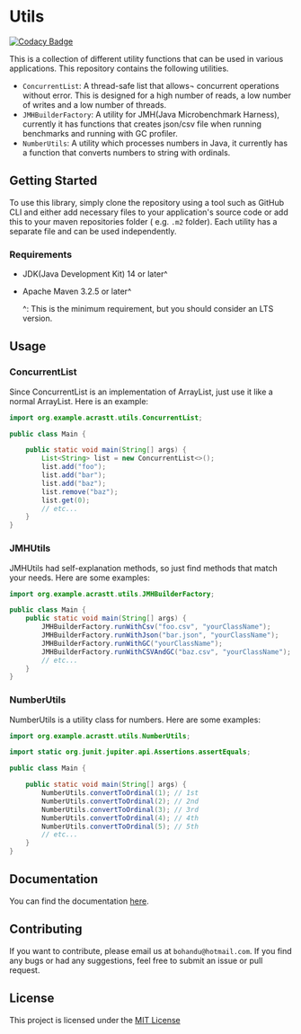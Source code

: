 # Utils
[![Codacy Badge](https://app.codacy.com/project/badge/Grade/3c39cacdf087478584b220a554cff265)](https://app.codacy.com/gh/acrastt/Utils/dashboard?utm_source=gh&utm_medium=referral&utm_content=&utm_campaign=Badge_grade)

This is a collection of different utility functions that can be used in various
applications. This
repository contains the following utilities.

- `ConcurrentList`: A thread-safe list that allows¬ concurrent operations
  without error. This is
  designed for a high number of reads, a low number of writes and a low number
  of threads.
- `JMHBuilderFactory`: A utility for JMH(Java
  Microbenchmark Harness), currently it has functions that creates json/csv file
  when running
  benchmarks and running with GC profiler.
- `NumberUtils`: A utility which processes numbers in Java, it currently has a
  function that
  converts numbers to string with ordinals.

## Getting Started

To use this library, simply clone the repository using a tool such as GitHub CLI
and either add
necessary files to your application's source code or add this to your maven
repositories folder (
e.g. `.m2` folder). Each utility has a separate file and can be used
independently.

### Requirements

- JDK(Java Development Kit) 14 or later^
- Apache Maven 3.2.5 or later^

  ^: This is the minimum requirement, but you should consider an LTS version.

## Usage

### ConcurrentList

Since ConcurrentList is an implementation of ArrayList, just use it like a
normal ArrayList. Here is
an example:

```java
import org.example.acrastt.utils.ConcurrentList;

public class Main {

    public static void main(String[] args) {
        List<String> list = new ConcurrentList<>();
        list.add("foo");
        list.add("bar");
        list.add("baz");
        list.remove("baz");
        list.get(0);
        // etc...
    }
}
```

### JMHUtils

JMHUtils had self-explanation methods, so just find methods that match your
needs. Here are some
examples:

```java
import org.example.acrastt.utils.JMHBuilderFactory;

public class Main {
    public static void main(String[] args) {
        JMHBuilderFactory.runWithCsv("foo.csv", "yourClassName");
        JMHBuilderFactory.runWithJson("bar.json", "yourClassName");
        JMHBuilderFactory.runWithGC("yourClassName");
        JMHBuilderFactory.runWithCSVAndGC("baz.csv", "yourClassName");
        // etc...
    }
}
```

### NumberUtils

NumberUtils is a utility class for numbers. Here are some examples:

```java
import org.example.acrastt.utils.NumberUtils;

import static org.junit.jupiter.api.Assertions.assertEquals;

public class Main {

    public static void main(String[] args) {
        NumberUtils.convertToOrdinal(1); // 1st
        NumberUtils.convertToOrdinal(2); // 2nd
        NumberUtils.convertToOrdinal(3); // 3rd
        NumberUtils.convertToOrdinal(4); // 4th
        NumberUtils.convertToOrdinal(5); // 5th
        // etc...
    }
}
```

## Documentation

You can find the documentation [here](javadoc/index.html).

## Contributing

If you want to contribute, please email us at `bohandu@hotmail.com`. If you find
any bugs or had any
suggestions, feel free to submit an issue or pull request.

## License

This project is licensed under the [MIT License](LICENSE.txt)
